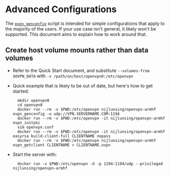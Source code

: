 # Advanced Configurations

The [`ovpn_genconfig`](/bin/ovpn_genconfig) script is intended for simple configurations that apply to the majority of the users.  If your use case isn't general, it likely won't be supported.  This document aims to explain how to work around that.

## Create host volume mounts rather than data volumes

* Refer to the Quick Start document, and substitute `--volumes-from $OVPN_DATA` with `-v /path/on/host/openvpn0:/etc/openvpn`
* Quick example that is likely to be out of date, but here's how to get started:

        mkdir openvpn0
        cd openvpn0
        docker run --rm -v $PWD:/etc/openvpn nijlunsing/openvpn-armhf ovpn_genconfig -u udp://VPN.SERVERNAME.COM:1194
        docker run --rm -v $PWD:/etc/openvpn -it nijlunsing/openvpn-armhf ovpn_initpki
        vim openvpn.conf
        docker run --rm -v $PWD:/etc/openvpn -it nijlunsing/openvpn-armhf easyrsa build-client-full CLIENTNAME nopass
        docker run --rm -v $PWD:/etc/openvpn nijlunsing/openvpn-armhf ovpn_getclient CLIENTNAME > CLIENTNAME.ovpn

* Start the server with:

        docker run -v $PWD:/etc/openvpn -d -p 1194:1194/udp --privileged nijlunsing/openvpn-armhf
